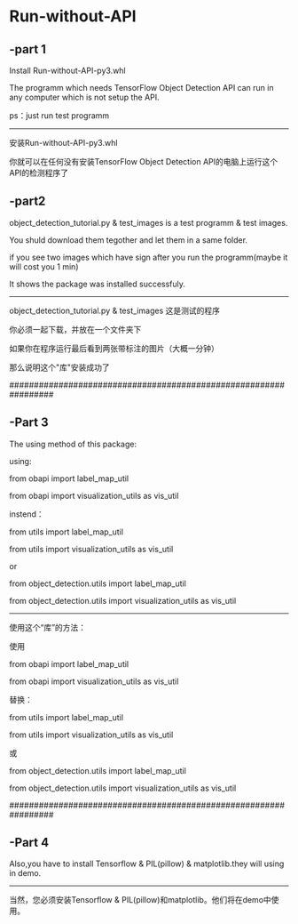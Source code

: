 # Run-without-API

-part 1
-

Install Run-without-API-py3.whl 

The programm which needs TensorFlow Object Detection API can run in any computer which is not setup the API.

ps：just run test programm
________________________________________________________________

安装Run-without-API-py3.whl 

你就可以在任何没有安装TensorFlow Object Detection API的电脑上运行这个API的检测程序了


-part2
-

object_detection_tutorial.py & test_images is a test programm & test images.

You shuld download them tegother and let them in a same folder.

if you see two images which have sign after you run the programm(maybe it will cost you 1 min)

It shows the package was installed successfuly.

________________________________________________________________

object_detection_tutorial.py & test_images 这是测试的程序

你必须一起下载，并放在一个文件夹下

如果你在程序运行最后看到两张带标注的图片（大概一分钟）

那么说明这个"库"安装成功了

#################################################################

-Part 3
-

The using method of this package:

using:

from obapi import label_map_util

from obapi import visualization_utils as vis_util


instend：

from utils import label_map_util

from utils import visualization_utils as vis_util

or

from object_detection.utils import label_map_util

from object_detection.utils import visualization_utils as vis_util

________________________________________________________________

使用这个“库”的方法：

使用

from obapi import label_map_util

from obapi import visualization_utils as vis_util


替换：

from utils import label_map_util

from utils import visualization_utils as vis_util

或

from object_detection.utils import label_map_util

from object_detection.utils import visualization_utils as vis_util

#################################################################

-Part 4
-

Also,you have to install Tensorflow & PIL(pillow) & matplotlib.they will using in demo.

________________________________________________________________

当然，您必须安装Tensorflow & PIL(pillow)和matplotlib。他们将在demo中使用。
